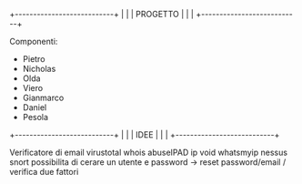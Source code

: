 +---------------------------+
|                           |
|         PROGETTO          |
|                           |
+---------------------------+

Componenti:

- Pietro
- Nicholas
- Olda
- Viero
- Gianmarco
- Daniel
- Pesola


+---------------------------+
|                           |
|           IDEE            |
|                           |
+---------------------------+

Verificatore di email
virustotal
whois
abuseIPAD
ip void
whatsmyip
nessus
snort
possibilita di cerare un utente e password -> reset password/email / verifica due fattori
